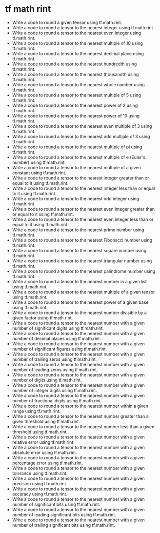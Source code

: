 # tf math rint

- Write a code to round a given tensor using tf.math.rint.
- Write a code to round a tensor to the nearest integer using tf.math.rint.
- Write a code to round a tensor to the nearest even integer using tf.math.rint.
- Write a code to round a tensor to the nearest multiple of 10 using tf.math.rint.
- Write a code to round a tensor to the nearest decimal place using tf.math.rint.
- Write a code to round a tensor to the nearest hundredth using tf.math.rint.
- Write a code to round a tensor to the nearest thousandth using tf.math.rint.
- Write a code to round a tensor to the nearest whole number using tf.math.rint.
- Write a code to round a tensor to the nearest multiple of 5 using tf.math.rint.
- Write a code to round a tensor to the nearest power of 2 using tf.math.rint.
- Write a code to round a tensor to the nearest power of 10 using tf.math.rint.
- Write a code to round a tensor to the nearest even multiple of 3 using tf.math.rint.
- Write a code to round a tensor to the nearest odd multiple of 3 using tf.math.rint.
- Write a code to round a tensor to the nearest multiple of pi using tf.math.rint.
- Write a code to round a tensor to the nearest multiple of e (Euler's number) using tf.math.rint.
- Write a code to round a tensor to the nearest multiple of a given constant using tf.math.rint.
- Write a code to round a tensor to the nearest integer greater than or equal to it using tf.math.rint.
- Write a code to round a tensor to the nearest integer less than or equal to it using tf.math.rint.
- Write a code to round a tensor to the nearest odd integer using tf.math.rint.
- Write a code to round a tensor to the nearest even integer greater than or equal to it using tf.math.rint.
- Write a code to round a tensor to the nearest even integer less than or equal to it using tf.math.rint.
- Write a code to round a tensor to the nearest prime number using tf.math.rint.
- Write a code to round a tensor to the nearest Fibonacci number using tf.math.rint.
- Write a code to round a tensor to the nearest square number using tf.math.rint.
- Write a code to round a tensor to the nearest triangular number using tf.math.rint.
- Write a code to round a tensor to the nearest palindrome number using tf.math.rint.
- Write a code to round a tensor to the nearest number in a given list using tf.math.rint.
- Write a code to round a tensor to the nearest multiple of a given tensor using tf.math.rint.
- Write a code to round a tensor to the nearest power of a given base using tf.math.rint.
- Write a code to round a tensor to the nearest number divisible by a given factor using tf.math.rint.
- Write a code to round a tensor to the nearest number with a given number of significant digits using tf.math.rint.
- Write a code to round a tensor to the nearest number with a given number of decimal places using tf.math.rint.
- Write a code to round a tensor to the nearest number with a given number of significant figures using tf.math.rint.
- Write a code to round a tensor to the nearest number with a given number of trailing zeros using tf.math.rint.
- Write a code to round a tensor to the nearest number with a given number of leading zeros using tf.math.rint.
- Write a code to round a tensor to the nearest number with a given number of digits using tf.math.rint.
- Write a code to round a tensor to the nearest number with a given number of integer digits using tf.math.rint.
- Write a code to round a tensor to the nearest number with a given number of fractional digits using tf.math.rint.
- Write a code to round a tensor to the nearest number within a given range using tf.math.rint.
- Write a code to round a tensor to the nearest number greater than a given threshold using tf.math.rint.
- Write a code to round a tensor to the nearest number less than a given threshold using tf.math.rint.
- Write a code to round a tensor to the nearest number with a given relative error using tf.math.rint.
- Write a code to round a tensor to the nearest number with a given absolute error using tf.math.rint.
- Write a code to round a tensor to the nearest number with a given percentage error using tf.math.rint.
- Write a code to round a tensor to the nearest number with a given tolerance using tf.math.rint.
- Write a code to round a tensor to the nearest number with a given precision using tf.math.rint.
- Write a code to round a tensor to the nearest number with a given accuracy using tf.math.rint.
- Write a code to round a tensor to the nearest number with a given number of significant bits using tf.math.rint.
- Write a code to round a tensor to the nearest number with a given number of leading significant bits using tf.math.rint.
- Write a code to round a tensor to the nearest number with a given number of trailing significant bits using tf.math.rint.